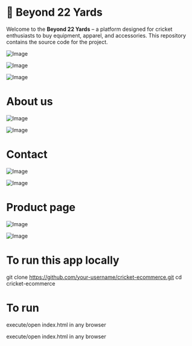 # 🏏 Beyond 22 Yards

Welcome to the **Beyond 22 Yards** – a platform designed for cricket enthusiasts to buy equipment, apparel, and accessories. This repository contains the source code for the project.

![Image](https://github.com/user-attachments/assets/8e9643ca-37eb-4554-b602-99f05b604b83)

![Image](https://github.com/user-attachments/assets/8a6559d6-2a34-421c-98c0-f5b1dda8e08e)

![Image](https://github.com/user-attachments/assets/768125d2-b43f-4fe7-a8b5-a5fe13668b42)

# About us

![Image](https://github.com/user-attachments/assets/802b80f9-3671-448f-a919-72bcbd1d8bc1)

![Image](https://github.com/user-attachments/assets/d310248e-bbb2-46db-87c7-187de3e2bf60)

# Contact

![Image](https://github.com/user-attachments/assets/f27b426c-7500-4866-9b8f-41a55b9fdf59)

![Image](https://github.com/user-attachments/assets/f50339fc-5514-4b53-89c2-0fe58d73c330)


# Product page


![Image](https://github.com/user-attachments/assets/a7042647-de63-449d-a91c-66e33dcddecd)

![Image](https://github.com/user-attachments/assets/f29af2dc-1072-4d1b-ab78-c30e914271a8)







# To run this app locally

 git clone https://github.com/your-username/cricket-ecommerce.git
   cd cricket-ecommerce


# To run

execute/open index.html in any browser


   execute/open index.html in any browser
